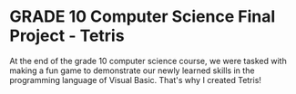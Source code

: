 # GRADE 10 Computer Science Final Project - Tetris

At the end of the grade 10 computer science course, we were tasked with making a fun game to demonstrate our newly learned skills in the programming language of Visual Basic. That's why I created Tetris!
